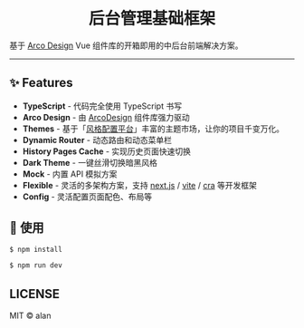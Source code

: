 <center>
<h1>后台管理基础框架</h1>
</center>

基于 [Arco Design](https://arco.design/) Vue 组件库的开箱即用的中后台前端解决方案。

<hr>

## ✨ Features

- **TypeScript** - 代码完全使用 TypeScript 书写
- **Arco Design** - 由 [ArcoDesign](https://github.com/arco-design/arco-design) 组件库强力驱动
- **Themes** - 基于「[风格配置平台](https://arco.design/themes)」丰富的主题市场，让你的项目千变万化。
- **Dynamic Router** - 动态路由和动态菜单栏
- **History Pages Cache** - 实现历史页面快速切换
- **Dark Theme** - 一键丝滑切换暗黑风格
- **Mock** - 内置 API 模拟方案
- **Flexible** - 灵活的多架构方案，支持 [next.js](https://github.com/vercel/next.js) / [vite](https://github.com/vitejs/vite) / [cra](https://github.com/facebook/create-react-app) 等开发框架
- **Config** - 灵活配置页面配色、布局等


## 🌈 使用

```bash
$ npm install

$ npm run dev
```

## LICENSE

MIT © alan
